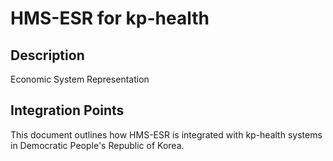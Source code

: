 # HMS-ESR for kp-health

## Description

Economic System Representation

## Integration Points

This document outlines how HMS-ESR is integrated with kp-health systems in Democratic People's Republic of Korea.
